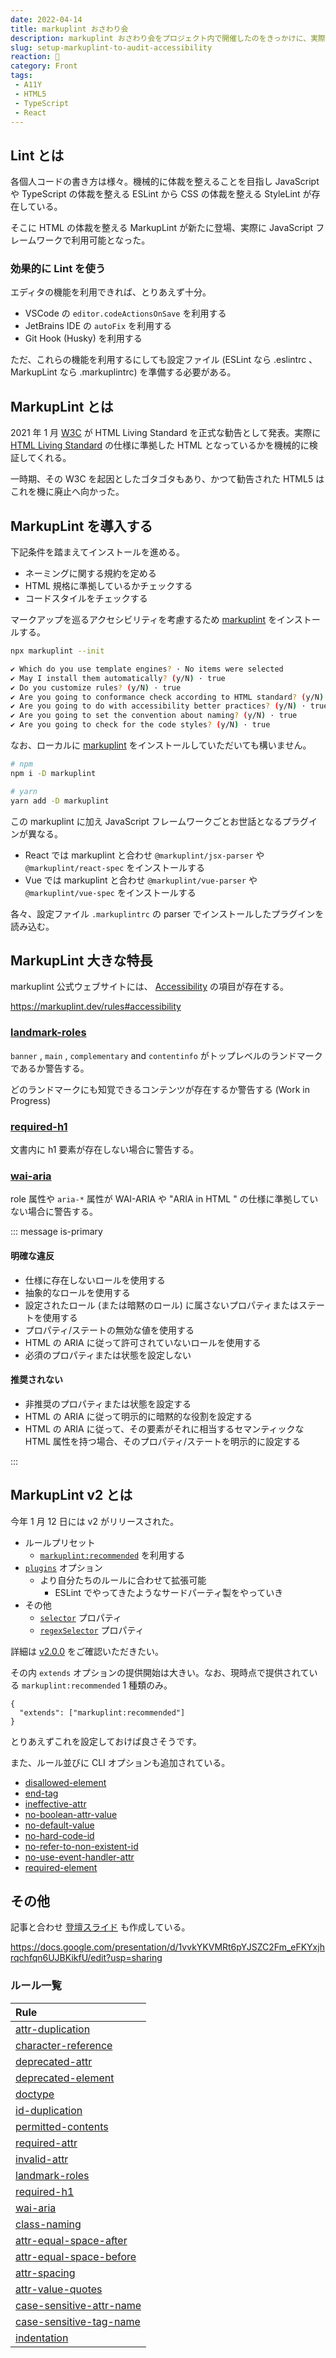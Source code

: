 ```yaml
---
date: 2022-04-14
title: markuplint おさわり会
description: markuplint おさわり会をプロジェクト内で開催したのをきっかけに、実際に導入する際気を付けることを簡単に書かせていただいた。
slug: setup-markuplint-to-audit-accessibility
reaction: 🏇
category: Front
tags: 
 - A11Y
 - HTML5
 - TypeScript
 - React
---
```


## Lint とは

各個人コードの書き方は様々。機械的に体裁を整えることを目指し JavaScript や TypeScript の体裁を整える ESLint から CSS の体裁を整える StyleLint が存在している。

そこに HTML の体裁を整える MarkupLint が新たに登場、実際に JavaScript フレームワークで利用可能となった。

### 効果的に Lint を使う

エディタの機能を利用できれば、とりあえず十分。

- VSCode の `editor.codeActionsOnSave` を利用する
- JetBrains IDE の `autoFix` を利用する
- Git Hook (Husky) を利用する

ただ、これらの機能を利用するにしても設定ファイル (ESLint なら .eslintrc 、 MarkupLint なら .markuplintrc) を準備する必要がある。

## MarkupLint とは

2021 年 1 月 [W3C](https://www.w3.org/) が HTML Living Standard を正式な勧告として発表。実際に [HTML Living Standard](https://html.spec.whatwg.org/multipage/) の仕様に準拠した HTML となっているかを機械的に検証してくれる。

一時期、その W3C を起因としたゴタゴタもあり、かつて勧告された HTML5 はこれを機に廃止へ向かった。

## MarkupLint を導入する

下記条件を踏まえてインストールを進める。

- ネーミングに関する規約を定める
- HTML 規格に準拠しているかチェックする
- コードスタイルをチェックする

マークアップを巡るアクセシビリティを考慮するため [markuplint](https://github.com/markuplint/markuplint) をインストールする。

```bash
npx markuplint --init

✔ Which do you use template engines? · No items were selected
✔ May I install them automatically? (y/N) · true
✔ Do you customize rules? (y/N) · true
✔ Are you going to conformance check according to HTML standard? (y/N) · true
✔ Are you going to do with accessibility better practices? (y/N) · true
✔ Are you going to set the convention about naming? (y/N) · true
✔ Are you going to check for the code styles? (y/N) · true

```

なお、ローカルに [markuplint](https://github.com/markuplint/markuplint) をインストールしていただいても構いません。

```bash
# npm
npm i -D markuplint

# yarn
yarn add -D markuplint
```

この markuplint に加え JavaScript フレームワークごとお世話となるプラグインが異なる。

- React では markuplint と合わせ `@markuplint/jsx-parser` や `@markuplint/react-spec` をインストールする
- Vue では markuplint と合わせ `@markuplint/vue-parser` や `@markuplint/vue-spec` をインストールする

各々、設定ファイル `.markuplintrc` の parser でインストールしたプラグインを読み込む。

## MarkupLint 大きな特長

markuplint 公式ウェブサイトには、 [Accessibility](https://markuplint.dev/rules#accessibility) の項目が存在する。

https://markuplint.dev/rules#accessibility

### [landmark-roles](https://markuplint.dev/rules/landmark-roles)

`banner` , `main` , `complementary` and `contentinfo` がトップレベルのランドマークであるか警告する。

どのランドマークにも知覚できるコンテンツが存在するか警告する (Work in Progress)

### [required-h1](https://markuplint.dev/rules/required-h1)

文書内に h1 要素が存在しない場合に警告する。

### [wai-aria](https://markuplint.dev/rules/wai-aria)

role 属性や `aria-*` 属性が WAI-ARIA や "ARIA in HTML " の仕様に準拠していない場合に警告する。

::: message is-primary

#### 明確な違反

- 仕様に存在しないロールを使用する
- 抽象的なロールを使用する
- 設定されたロール (または暗黙のロール) に属さないプロパティまたはステートを使用する
- プロパティ/ステートの無効な値を使用する
- HTML の ARIA に従って許可されていないロールを使用する
- 必須のプロパティまたは状態を設定しない

#### 推奨されない

- 非推奨のプロパティまたは状態を設定する
- HTML の ARIA に従って明示的に暗黙的な役割を設定する
- HTML の ARIA に従って、その要素がそれに相当するセマンティックな HTML 属性を持つ場合、そのプロパティ/ステートを明示的に設定する

:::

## MarkupLint v2 とは

今年 1 月 12 日には v2 がリリースされた。

- ルールプリセット
  - [`markuplint:recommended`](https://markuplint.dev/configuration/#properties/extends) を利用する
- [`plugins`](https://markuplint.dev/configuration/#properties/plugins) オプション
  - より自分たちのルールに合わせて拡張可能
    - ESLint でやってきたようなサードパーティ製をやっていき
- その他
  - [`selector`](https://markuplint.dev/configuration/#properties/node-rules-&-child-node-rules/selector) プロパティ
  - [`regexSelector`](https://markuplint.dev/configuration/#properties/node-rules-&-child-node-rules/regex-selector) プロパティ

詳細は [v2.0.0](https://github.com/markuplint/markuplint/releases/tag/v2.0.0) をご確認いただきたい。

その内 `extends` オプションの提供開始は大きい。なお、現時点で提供されている `markuplint:recommended` 1 種類のみ。

```.markuplintrc
{
  "extends": ["markuplint:recommended"]
}
```

とりあえずこれを設定しておけば良さそうです。

また、ルール並びに CLI オプションも追加されている。

- [disallowed-element](https://markuplint.dev/rules/disallowed-element)
- [end-tag](https://markuplint.dev/rules/end-tag)
- [ineffective-attr](https://markuplint.dev/rules/ineffective-attr)
- [no-boolean-attr-value](https://markuplint.dev/rules/no-boolean-attr-value)
- [no-default-value](https://markuplint.dev/rules/no-default-value)
- [no-hard-code-id](https://markuplint.dev/rules/no-hard-code-id)
- [no-refer-to-non-existent-id](https://markuplint.dev/rules/no-refer-to-non-existent-id)
- [no-use-event-handler-attr](https://markuplint.dev/rules/no-use-event-handler-attr)
- [required-element](https://markuplint.dev/rules/required-element)

## その他

記事と合わせ [登壇スライド](https://docs.google.com/presentation/d/1vvkYKVMRt6pYJSZC2Fm_eFKYxjhrqchfqn6UJBKikfU/edit?usp=sharing) も作成している。

https://docs.google.com/presentation/d/1vvkYKVMRt6pYJSZC2Fm_eFKYxjhrqchfqn6UJBKikfU/edit?usp=sharing

### ルール一覧

|Rule|
|:---|
|[attr-duplication](https://next.markuplint.dev/rules/attr-duplication)|
|[character-reference](https://next.markuplint.dev/rules/character-reference)|
|[deprecated-attr](https://next.markuplint.dev/rules/deprecated-attr)|
|[deprecated-element](https://next.markuplint.dev/rules/deprecated-element)|
|[doctype](https://next.markuplint.dev/rules/doctype)|
|[id-duplication](https://next.markuplint.dev/rules/id-duplication)|
|[permitted-contents](https://next.markuplint.dev/rules/permitted-contents)|
|[required-attr](https://next.markuplint.dev/rules/required-attr)|
|[invalid-attr](https://next.markuplint.dev/rules/invalid-attr)|
|[landmark-roles](https://next.markuplint.dev/rules/landmark-roles)|
|[required-h1](https://next.markuplint.dev/rules/required-h1)|
|[wai-aria](https://next.markuplint.dev/rules/wai-aria)|
|[class-naming](https://next.markuplint.dev/rules/class-naming)|
|[attr-equal-space-after](https://next.markuplint.dev/rules/attr-equal-space-after)|
|[attr-equal-space-before](https://next.markuplint.dev/rules/attr-equal-space-before)|
|[attr-spacing](https://next.markuplint.dev/rules/attr-spacing)|
|[attr-value-quotes](https://next.markuplint.dev/rules/attr-value-quotes)|
|[case-sensitive-attr-name](https://next.markuplint.dev/rules/case-sensitive-attr-name)|
|[case-sensitive-tag-name](https://next.markuplint.dev/rules/case-sensitive-tag-name)|
|[indentation](https://next.markuplint.dev/rules/indentation)|
